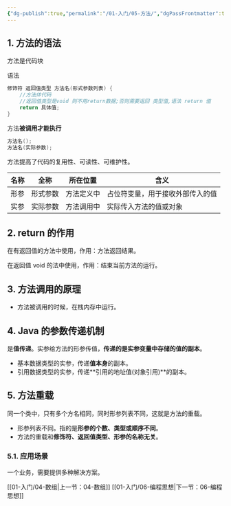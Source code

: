 ```yaml
---
{"dg-publish":true,"permalink":"/01-入门/05-方法/","dgPassFrontmatter":true}
---
```



## 1. 方法的语法

方法是代码块

语法
```Java
修饰符 返回值类型 方法名(形式参数列表) {
	//方法体代码
	//返回值类型是void 则不用return数据;否则需要返回 类型值,语法 return 值
	return 具体值;
}
```

方法**被调用才能执行**
```Java
方法名();
方法名(实际参数);
```

方法提高了代码的复用性、可读性、可维护性。

| 名称 | 全称     | 所在位置   | 含义                             |
| ---- | -------- | ---------- | -------------------------------- |
| 形参 | 形式参数 | 方法定义中 | 占位符变量，用于接收外部传入的值 |
| 实参 | 实际参数 | 方法调用中 | 实际传入方法的值或对象           |

## 2. return 的作用

在有返回值的方法中使用，作用：方法返回结果。

在返回值 void 的法中使用，作用：结束当前方法的运行。


## 3. 方法调用的原理

- 方法被调用的时候，在栈内存中运行。

## 4. Java 的参数传递机制

是**值传递**。实参给方法的形参传值，**传递的是实参变量中存储的值的副本**。

- 基本数据类型的实参，传递**值本身**的副本。
- 引用数据类型的实参，传递**引用的地址值(对象引用)**的副本。

## 5. 方法重载

同一个类中，只有多个方名相同，同时形参列表不同，这就是方法的重载。

- 形参列表不同。指的是**形参的个数、类型或顺序不同**。
- 方法的重载和**修饰符、返回值类型、形参的名称无关**。

### 5.1. 应用场景 

一个业务，需要提供多种解决方案。

[[01-入门/04-数组\|上一节：04-数组]]
[[01-入门/06-编程思想\|下一节：06-编程思想]]
